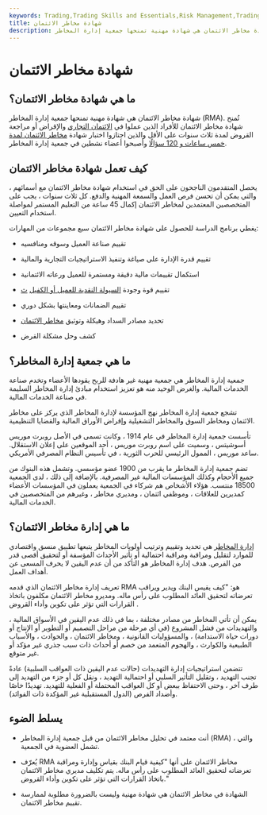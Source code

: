 ```yaml
---
keywords: Trading,Trading Skills and Essentials,Risk Management,Trading Skills
title: شهادة مخاطر الائتمان
description: شهادة مخاطر الائتمان هي شهادة مهنية تمنحها جمعية إدارة المخاطر (RMA).
---
```


# شهادة مخاطر الائتمان
## ما هي شهادة مخاطر الائتمان؟

شهادة مخاطر الائتمان هي شهادة مهنية تمنحها جمعية إدارة المخاطر (RMA). تُمنح شهادة مخاطر الائتمان للأفراد الذين عملوا في [الائتمان التجاري](/commercial-credit) والإقراض أو مراجعة القروض لمدة ثلاث سنوات على الأقل والذين اجتازوا اختبار شهادة [مخاطر الائتمان لمدة خمس ساعات و 120 سؤالًا](/creditrisk) وأصبحوا أعضاء نشطين في جمعية إدارة المخاطر.

## كيف تعمل شهادة مخاطر الائتمان

يحصل المتقدمون الناجحون على الحق في استخدام شهادة مخاطر الائتمان مع أسمائهم ، والتي يمكن أن تحسن فرص العمل والسمعة المهنية والدفع. كل ثلاث سنوات ، يجب على المتخصصين المعتمدين لمخاطر الائتمان إكمال 45 ساعة من التعليم المستمر لمواصلة استخدام التعيين.

يغطي برنامج الدراسة للحصول على شهادة مخاطر الائتمان سبع مجموعات من المهارات:

- تقييم صناعة العميل وسوقه ومنافسيه

- تقييم قدرة الإدارة على صياغة وتنفيذ الاستراتيجيات التجارية والمالية

- استكمال تقييمات مالية دقيقة ومستمرة للعميل ورعاته الائتمانية

- تقييم قوة وجودة [السيولة النقدية للعميل أو الكفيل](/cashflow) [ث](/cashflow)

- تقييم الضمانات ومعاينتها بشكل دوري

- تحديد مصادر السداد وهيكلة وتوثيق [مخاطر الائتمان](/credit-exposure)

- كشف وحل مشكلة القرض

## ما هي جمعية إدارة المخاطر؟

جمعية إدارة المخاطر هي جمعية مهنية غير هادفة للربح يقودها الأعضاء وتخدم صناعة الخدمات المالية. والغرض الوحيد منه هو تعزيز استخدام مبادئ إدارة المخاطر السليمة في صناعة الخدمات المالية.

تشجع جمعية إدارة المخاطر نهج المؤسسة لإدارة المخاطر الذي يركز على مخاطر الائتمان ومخاطر السوق والمخاطر التشغيلية وإقراض الأوراق المالية والقضايا التنظيمية.

تأسست جمعية إدارة المخاطر في عام 1914 ، وكانت تسمى في الأصل روبرت موريس أسوشيتس ، وسميت على اسم روبرت موريس ، أحد الموقعين على إعلان الاستقلال. ساعد موريس ، الممول الرئيسي للحرب الثورية ، في تأسيس النظام المصرفي الأمريكي.

تضم جمعية إدارة المخاطر ما يقرب من 1900 عضو مؤسسي. وتشمل هذه البنوك من جميع الأحجام وكذلك المؤسسات المالية غير المصرفية. بالإضافة إلى ذلك ، لدى الجمعية 18500 منتسب. هؤلاء الأشخاص هم شركاء في الجمعية يعملون في المؤسسات الأعضاء كمديرين للعلاقات ، وموظفي ائتمان ، ومديري مخاطر ، وغيرهم من المتخصصين في الخدمات المالية.

## ما هي إدارة مخاطر الائتمان؟

[إدارة المخاطر](/riskmanagement) هي تحديد وتقييم وترتيب أولويات المخاطر يتبعها تطبيق منسق واقتصادي للموارد لتقليل ومراقبة ومراقبة احتمالية أو تأثير الأحداث المؤسفة أو لتحقيق أقصى قدر من الفرص. هدف إدارة المخاطر هو التأكد من أن عدم اليقين لا يحرف المسعى عن أهداف العمل.

تعريف إدارة مخاطر الائتمان الذي قدمه RMA هو: "كيف يقيس البنك ويدير ويراقب تعرضاته لتحقيق العائد المطلوب على رأس ماله. ومديرو مخاطر الائتمان مكلفون باتخاذ القرارات التي تؤثر على تكوين وأداء القروض .

يمكن أن تأتي المخاطر من مصادر مختلفة ، بما في ذلك عدم اليقين في الأسواق المالية ، والتهديدات من فشل المشروع (في أي مرحلة من مراحل التصميم أو التطوير أو الإنتاج أو دورات حياة الاستدامة) ، والمسؤوليات القانونية ، ومخاطر الائتمان ، والحوادث ، والأسباب الطبيعية والكوارث ، والهجوم المتعمد من خصم أو أحداث ذات سبب جذري غير مؤكد أو غير متوقع.

تتضمن استراتيجيات إدارة التهديدات (حالات عدم اليقين ذات العواقب السلبية) عادةً تجنب التهديد ، وتقليل التأثير السلبي أو احتمالية التهديد ، ونقل كل أو جزء من التهديد إلى طرف آخر ، وحتى الاحتفاظ ببعض أو كل العواقب المحتملة أو الفعلية للتهديد. تهديدًا خاصًا وأضداد الفرص (الدول المستقبلية غير المؤكدة ذات الفوائد).

## يسلط الضوء

- أنت معتمد في تحليل مخاطر الائتمان من قبل جمعية إدارة المخاطر (RMA) ، والتي تشمل العضوية في الجمعية.

- يُعرّف RMA مخاطر الائتمان على أنها "كيفية قيام البنك بقياس وإدارة ومراقبة تعرضاته لتحقيق العائد المطلوب على رأس ماله. يتم تكليف مديري مخاطر الائتمان باتخاذ القرارات التي تؤثر على تكوين وأداء القروض."

- الشهادة في مخاطر الائتمان هي شهادة مهنية وليست بالضرورة مطلوبة لممارسة تقييم مخاطر الائتمان.

